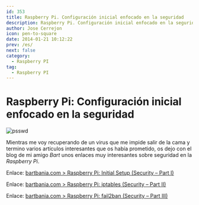 ```yaml
---
id: 353
title: Raspberry Pi. Configuración inicial enfocado en la seguridad
description: Raspberry Pi. Configuración inicial enfocado en la seguridad
author: Jose Cerrejon
icon: pen-to-square
date: 2014-01-21 10:12:22
prev: /es/
next: false
category:
  - Raspberry PI
tag:
  - Raspberry PI
---
```


# Raspberry Pi: Configuración inicial enfocado en la seguridad

![psswd](/images/passwd_02.jpg)

Mientras me voy recuperando de un virus que me impide salir de la cama y termino varios artículos interesantes que os había prometido, os dejo con el blog de mi amigo *Bart* unos enlaces muy interesantes sobre seguridad en la *Raspberry Pi*.

Enlace: [bartbania.com > Raspberry Pi: Initial Setup (Security – Part I)](http://www.bartbania.com/index.php/security2/)

Enlace: [bartbania.com > Raspberry Pi: iptables (Security – Part II)](http://www.bartbania.com/index.php/iptables-security-part-ii/)

Enlace: [bartbania.com > Raspberry Pi: fail2ban (Security – Part III)](http://www.bartbania.com/index.php/fail2ban-security-part-iii/)